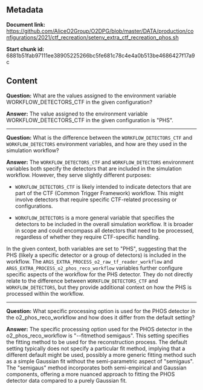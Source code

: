 ## Metadata

**Document link:** https://github.com/AliceO2Group/O2DPG/blob/master/DATA/production/configurations/2021/ctf_recreation/setenv_extra_ctf_recreation_phos.sh

**Start chunk id:** 6881b51fab97111ee38905225266bc5fe681c78c4e4a0b513be4686427f17a9c

## Content

**Question:** What are the values assigned to the environment variable WORKFLOW_DETECTORS_CTF in the given configuration?

**Answer:** The value assigned to the environment variable WORKFLOW_DETECTORS_CTF in the given configuration is "PHS".

---

**Question:** What is the difference between the `WORKFLOW_DETECTORS_CTF` and `WORKFLOW_DETECTORS` environment variables, and how are they used in the simulation workflow?

**Answer:** The `WORKFLOW_DETECTORS_CTF` and `WORKFLOW_DETECTORS` environment variables both specify the detectors that are included in the simulation workflow. However, they serve slightly different purposes:

- `WORKFLOW_DETECTORS_CTF` is likely intended to indicate detectors that are part of the CTF (Common Trigger Framework) workflow. This might involve detectors that require specific CTF-related processing or configurations.

- `WORKFLOW_DETECTORS` is a more general variable that specifies the detectors to be included in the overall simulation workflow. It is broader in scope and could encompass all detectors that need to be processed, regardless of whether they require CTF-specific handling.

In the given context, both variables are set to "PHS", suggesting that the PHS (likely a specific detector or a group of detectors) is included in the workflow. The `ARGS_EXTRA_PROCESS_o2_raw_tf_reader_workflow` and `ARGS_EXTRA_PROCESS_o2_phos_reco_workflow` variables further configure specific aspects of the workflow for the PHS detector. They do not directly relate to the difference between `WORKFLOW_DETECTORS_CTF` and `WORKFLOW_DETECTORS`, but they provide additional context on how the PHS is processed within the workflow.

---

**Question:** What specific processing option is used for the PHOS detector in the o2_phos_reco_workflow and how does it differ from the default setting?

**Answer:** The specific processing option used for the PHOS detector in the o2_phos_reco_workflow is "--fitmethod semigaus". This setting specifies the fitting method to be used for the reconstruction process. The default setting typically does not specify a particular fit method, implying that a different default might be used, possibly a more generic fitting method such as a simple Gaussian fit without the semi-parametric aspect of "semigaus". The "semigaus" method incorporates both semi-empirical and Gaussian components, offering a more nuanced approach to fitting the PHOS detector data compared to a purely Gaussian fit.